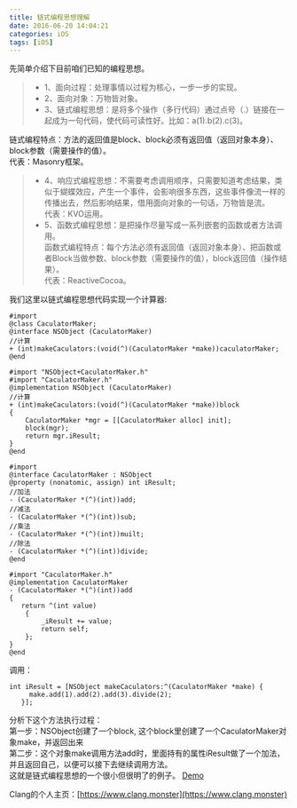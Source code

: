 ```yaml
---
title: 链式编程思想理解
date: 2016-06-20 14:04:21
categories: iOS
tags: [iOS]
---
```

先简单介绍下目前咱们已知的编程思想。  
> * 1、面向过程：处理事情以过程为核心，一步一步的实现。  
> * 2、面向对象：万物皆对象。  
> * 3、链式编程思想：是将多个操作（多行代码）通过点号（.）链接在一起成为一句代码，使代码可读性好。比如：a(1).b(2).c(3)。  
<!--more-->
链式编程特点：方法的返回值是block、block必须有返回值（返回对象本身）、block参数（需要操作的值）。  
代表：Masonry框架。 
> * 4、响应式编程思想：不需要考虑调用顺序，只需要知道考虑结果，类似于蝴蝶效应，产生一个事件，会影响很多东西，这些事件像流一样的传播出去，然后影响结果，借用面向对象的一句话，万物皆是流。  
代表：KVO运用。  
> * 5、函数式编程思想：是把操作尽量写成一系列嵌套的函数或者方法调用。  
函数式编程特点：每个方法必须有返回值（返回对象本身）、把函数或者Block当做参数、block参数（需要操作的值），block返回值（操作结果）。  
代表：ReactiveCocoa。

我们这里以链式编程思想代码实现一个计算器:

```
#import
@class CaculatorMaker;
@interface NSObject (CaculatorMaker)
//计算
+ (int)makeCaculators:(void(^)(CaculatorMaker *make))caculatorMaker;
@end
```

```
#import "NSObject+CaculatorMaker.h"
#import "CaculatorMaker.h"
@implementation NSObject (CaculatorMaker)
//计算
+ (int)makeCaculators:(void(^)(CaculatorMaker *make))block
{
    CaculatorMaker *mgr = [[CaculatorMaker alloc] init];
    block(mgr);
    return mgr.iResult;
}
@end
```

```
#import
@interface CaculatorMaker : NSObject
@property (nonatomic, assign) int iResult;
//加法
- (CaculatorMaker *(^)(int))add;
//减法
- (CaculatorMaker *(^)(int))sub;
//乘法
- (CaculatorMaker *(^)(int))muilt;
//除法
- (CaculatorMaker *(^)(int))divide;
@end
```

```
#import "CaculatorMaker.h"
@implementation CaculatorMaker
- (CaculatorMaker *(^)(int))add
{
   return ^(int value)
    {
        _iResult += value;
        return self;
    };
}
@end
```


调用：

```
int iResult = [NSObject makeCaculators:^(CaculatorMaker *make) {
     make.add(1).add(2).add(3).divide(2);
   }];
```

分析下这个方法执行过程：  
第一步：NSObject创建了一个block, 这个block里创建了一个CaculatorMaker对象make，并返回出来  
第二步：这个对象make调用方法add时，里面持有的属性iResult做了一个加法，并且返回自己，以便可以接下去继续调用方法。   
这就是链式编程思想的一个很小但很明了的例子。 
 [Demo](https://github.com/chenhu1001/Caculator)

Clang的个人主页：[https://www.clang.monster](https://www.clang.monster)
